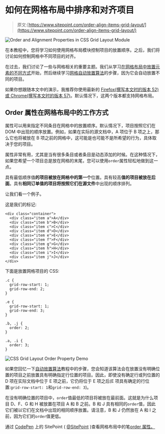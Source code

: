 # 如何在网格布局中排序和对齐项目

> 原文:[https://www.sitepoint.com/order-align-items-grid-layout/](https://www.sitepoint.com/order-align-items-grid-layout/)

![Order and Alignment Properties in CSS Grid Layout Module](../Images/44ee66d20d8151a7beafab48f0332cd5.png)

在本教程中，您将学习如何使用网格布局模块控制项目的放置顺序。之后，我们将讨论如何控制网格中不同项目的对齐。

在过去，我们讨论了一些与网格相关的重要主题。我们从学习[在网格布局中放置元素的不同方式](https://www.sitepoint.com/seven-ways-you-can-place-elements-using-css-grid-layout/)开始，然后继续学习[网格自动放置算法](https://www.sitepoint.com/a-step-by-step-guide-to-the-auto-placement-algorithm-in-css-grid/)的步骤，因为它会自动放置不同的项目。

如果你想跟随本文中的演示，我推荐你使用最新的 [Firefox(撰写本文时的版本 52)或 Chrome(撰写本文时的版本 57)](http://caniuse.com/#search=css%20grid)。默认情况下，这两个版本都支持网格布局。

## Order 属性在网格布局中的工作方式

属性可以用来指定不同条目在网格中的放置顺序。默认情况下，项目按照它们在 DOM 中出现的顺序放置。例如，如果在实际的源文档中，A 项位于 B 项之上，那么它也将被放在 B 项之前的网格中，这可能是也可能不是所希望的行为，具体取决于您的项目。

属性非常有用，尤其是当有很多条目或者条目是动态添加的时候。在这种情况下，如果您希望一个项目总是放在网格的末尾，您可以使用`order`属性轻松地做到这一点。

具有最低顺序值**的项目被放在网格中的第一个**位置。具有较高**值的项目被放在后面**。具有**相同订单值的项目将按照它们在源文件**中出现的顺序排列。

让我们看一个例子。

这是我们的标记:

```
<div class="container">
  <div class="item a">A</div>
  <div class="item b">B</div>
  <div class="item c">C</div>
  <div class="item d">D</div>
  <div class="item e">E</div>
  <div class="item f">F</div>
  <div class="item g">G</div>
  <div class="item h">H</div>
  <div class="item i">I</div>
  <div class="item j">J</div>
</div>
```

下面是放置网格项目的 CSS:

```
.c {
  grid-row-start: 1;
  grid-row-end: 2;
}

.e {
  grid-row-start: 1;
  grid-row-end: 3;
}

.b, .j {
  order: 2;
}

.a, .i {
  order: 3;
}
```

![CSS Grid Layout Order Property Demo](../Images/44407d5aea05015e95b2b0cced6f9c5a.png)

如果您回忆一下[自动放置算法](https://www.sitepoint.com/a-step-by-step-guide-to-the-auto-placement-algorithm-in-css-grid/)教程中的步骤，您会知道该算法会在放置没有明确位置的项目之前放置具有明确指定行位置的项目。因此，即使没有确定行或列位置的 D 项在实际文档中位于 E 项之前，它仍将位于 E 项之后(E 项具有确定的行位置:`grid-row-start: 1`和`grid-row-end: 3`)。

在没有明确位置的项目中，`order`值最低的项目将被放在最前面。这就是为什么项目 D、F、G 和 H 被放置在项目 A 和 B 之前。B 和 J 具有相同的`order`值，因此它们被以它们在文档中出现的相同顺序放置。请注意，B 和 J 仍然放在 A 和 I 之前，因为它们的`order`值更低。

通过 [CodePen](http://codepen.io) 上的 SitePoint ( [@SitePoint](http://codepen.io/SitePoint) )查看网格布局中的笔[order 属性。](http://codepen.io/SitePoint/pen/zZrdWP/)